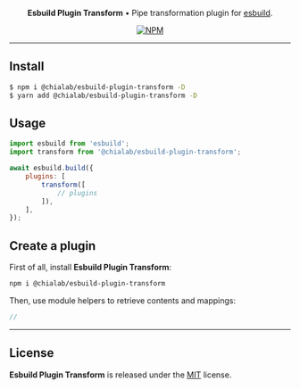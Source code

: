 <p align="center">
    <strong>Esbuild Plugin Transform</strong> • Pipe transformation plugin for <a href="https://esbuild.github.io/">esbuild</a>.
</p>

<p align="center">
    <a href="https://www.npmjs.com/package/@chialab/esbuild-plugin-transform"><img alt="NPM" src="https://img.shields.io/npm/v/@chialab/esbuild-plugin-transform.svg?style=flat-square"></a>
</p>

---

## Install

```sh
$ npm i @chialab/esbuild-plugin-transform -D
$ yarn add @chialab/esbuild-plugin-transform -D
```

## Usage

```js
import esbuild from 'esbuild';
import transform from '@chialab/esbuild-plugin-transform';

await esbuild.build({
    plugins: [
        transform([
            // plugins
        ]),
    ],
});
```

## Create a plugin

First of all, install **Esbuild Plugin Transform**:

```sh
npm i @chialab/esbuild-plugin-transform
```

Then, use module helpers to retrieve contents and mappings:

```js
//
```

---

## License

**Esbuild Plugin Transform** is released under the [MIT](https://github.com/chialab/rna/blob/main/packages/esbuild-plugin-transform/LICENSE) license.
